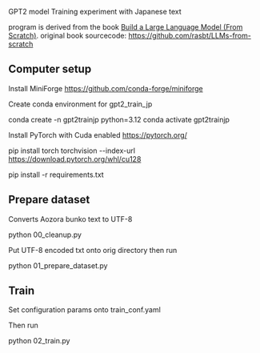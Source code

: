GPT2 model Training experiment with Japanese text

program is derived from the book [Build a Large Language Model (From Scratch)](https://amzn.to/4fqvn0D).
original book sourcecode: https://github.com/rasbt/LLMs-from-scratch

## Computer setup

Install MiniForge https://github.com/conda-forge/miniforge

Create conda environment for gpt2_train_jp

conda create -n gpt2trainjp python=3.12
conda activate gpt2trainjp

Install PyTorch with Cuda enabled https://pytorch.org/

pip install torch torchvision --index-url https://download.pytorch.org/whl/cu128

pip install -r requirements.txt

## Prepare dataset

Converts Aozora bunko text to UTF-8

python 00_cleanup.py

Put UTF-8 encoded txt onto orig directory then run

python 01_prepare_dataset.py



## Train

Set configuration params onto train_conf.yaml

Then run

python 02_train.py


